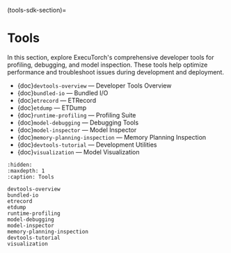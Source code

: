 (tools-sdk-section)=

# Tools

In this section, explore ExecuTorch's comprehensive developer tools for profiling, debugging, and model inspection. These tools help optimize performance and troubleshoot issues during development and deployment.

- {doc}`devtools-overview` — Developer Tools Overview
- {doc}`bundled-io` — Bundled I/O
- {doc}`etrecord` — ETRecord
- {doc}`etdump` — ETDump
- {doc}`runtime-profiling` — Profiling Suite
- {doc}`model-debugging` — Debugging Tools
- {doc}`model-inspector` — Model Inspector
- {doc}`memory-planning-inspection` — Memory Planning Inspection
- {doc}`devtools-tutorial` — Development Utilities
- {doc}`visualization` — Model Visualization

```{toctree}
:hidden:
:maxdepth: 1
:caption: Tools

devtools-overview
bundled-io
etrecord
etdump
runtime-profiling
model-debugging
model-inspector
memory-planning-inspection
devtools-tutorial
visualization
